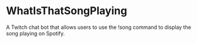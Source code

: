 # WhatIsThatSongPlaying
A Twitch chat bot that allows users to use the !song command to display the song playing on Spotify.
